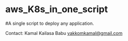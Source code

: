 # aws_K8s_in_one_script
#A single script to deploy any application.






Contact:
Kamal Kailasa Babu
vakkomkamal@gmail.com
